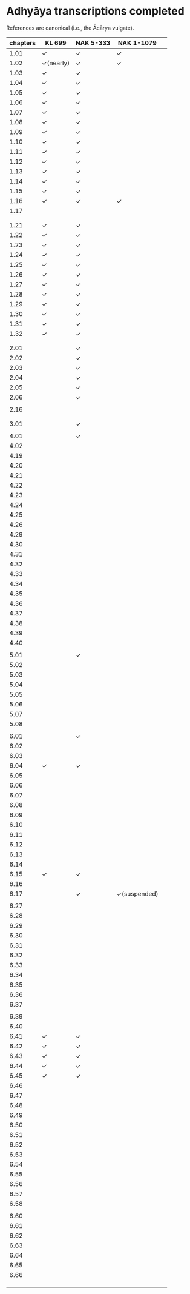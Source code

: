 # Adhyāya transcriptions completed

References are canonical (i.e., the Ācārya vulgate).

| chapters | KL 699    | NAK 5-333 | NAK 1-1079   |      |
| -------- | --------- | --------- | ------------ | ---- |
| 1.01     | ✓         | ✓         | ✓            |      |
| 1.02     | ✓(nearly) | ✓         | ✓            |      |
| 1.03     | ✓         | ✓         |              |      |
| 1.04     | ✓         | ✓         |              |      |
| 1.05     | ✓         | ✓         |              |      |
| 1.06     | ✓         | ✓         |              |      |
| 1.07     | ✓         | ✓         |              |      |
| 1.08     | ✓         | ✓         |              |      |
| 1.09     | ✓         | ✓         |              |      |
| 1.10     | ✓         | ✓         |              |      |
| 1.11     | ✓         | ✓         |              |      |
| 1.12     | ✓         | ✓         |              |      |
| 1.13     | ✓         | ✓         |              |      |
| 1.14     | ✓         | ✓         |              |      |
| 1.15     | ✓         | ✓         |              |      |
| 1.16     | ✓         | ✓         | ✓            |      |
| 1.17     |           |           |              |      |
|          |           |           |              |      |
|          |           |           |              |      |
| 1.21     | ✓         | ✓         |              |      |
| 1.22     | ✓         | ✓         |              |      |
| 1.23     | ✓         | ✓         |              |      |
| 1.24     | ✓         | ✓         |              |      |
| 1.25     | ✓         | ✓         |              |      |
| 1.26     | ✓         | ✓         |              |      |
| 1.27     | ✓         | ✓         |              |      |
| 1.28     | ✓         | ✓         |              |      |
| 1.29     | ✓         | ✓         |              |      |
| 1.30     | ✓         | ✓         |              |      |
| 1.31     | ✓         | ✓         |              |      |
| 1.32     | ✓         | ✓         |              |      |
|          |           |           |              |      |
|          |           |           |              |      |
| 2.01     |           | ✓         |              |      |
| 2.02     |           | ✓         |              |      |
| 2.03     |           | ✓         |              |      |
| 2.04     |           | ✓         |              |      |
| 2.05     |           | ✓         |              |      |
| 2.06     |           | ✓         |              |      |
|          |           |           |              |      |
| 2.16     |           |           |              |      |
|          |           |           |              |      |
|          |           |           |              |      |
| 3.01     |           | ✓         |              |      |
|          |           |           |              |      |
| 4.01     |           | ✓         |              |      |
| 4.02     |           |           |              |      |
| 4.19     |           |           |              |      |
| 4.20     |           |           |              |      |
| 4.21     |           |           |              |      |
| 4.22     |           |           |              |      |
| 4.23     |           |           |              |      |
| 4.24     |           |           |              |      |
| 4.25     |           |           |              |      |
| 4.26     |           |           |              |      |
| 4.29     |           |           |              |      |
| 4.30     |           |           |              |      |
| 4.31     |           |           |              |      |
| 4.32     |           |           |              |      |
| 4.33     |           |           |              |      |
| 4.34     |           |           |              |      |
| 4.35     |           |           |              |      |
| 4.36     |           |           |              |      |
| 4.37     |           |           |              |      |
| 4.38     |           |           |              |      |
| 4.39     |           |           |              |      |
| 4.40     |           |           |              |      |
|          |           |           |              |      |
| 5.01     |           | ✓         |              |      |
| 5.02     |           |           |              |      |
| 5.03     |           |           |              |      |
| 5.04     |           |           |              |      |
| 5.05     |           |           |              |      |
| 5.06     |           |           |              |      |
| 5.07     |           |           |              |      |
| 5.08     |           |           |              |      |
|          |           |           |              |      |
| 6.01     |           | ✓         |              |      |
| 6.02     |           |           |              |      |
| 6.03     |           |           |              |      |
| 6.04     | ✓         | ✓         |              |      |
| 6.05     |           |           |              |      |
| 6.06     |           |           |              |      |
| 6.07     |           |           |              |      |
| 6.08     |           |           |              |      |
| 6.09     |           |           |              |      |
| 6.10     |           |           |              |      |
| 6.11     |           |           |              |      |
| 6.12     |           |           |              |      |
| 6.13     |           |           |              |      |
| 6.14     |           |           |              |      |
| 6.15     | ✓         | ✓         |              |      |
| 6.16     |           |           |              |      |
| 6.17     |           | ✓         | ✓(suspended) |      |
|          |           |           |              |      |
| 6.27     |           |           |              |      |
| 6.28     |           |           |              |      |
| 6.29     |           |           |              |      |
| 6.30     |           |           |              |      |
| 6.31     |           |           |              |      |
| 6.32     |           |           |              |      |
| 6.33     |           |           |              |      |
| 6.34     |           |           |              |      |
| 6.35     |           |           |              |      |
| 6.36     |           |           |              |      |
| 6.37     |           |           |              |      |
|          |           |           |              |      |
| 6.39     |           |           |              |      |
| 6.40     |           |           |              |      |
| 6.41     | ✓         | ✓         |              |      |
| 6.42     | ✓         | ✓         |              |      |
| 6.43     | ✓         | ✓         |              |      |
| 6.44     | ✓         | ✓         |              |      |
| 6.45     | ✓         | ✓         |              |      |
| 6.46     |           |           |              |      |
| 6.47     |           |           |              |      |
| 6.48     |           |           |              |      |
| 6.49     |           |           |              |      |
| 6.50     |           |           |              |      |
| 6.51     |           |           |              |      |
| 6.52     |           |           |              |      |
| 6.53     |           |           |              |      |
| 6.54     |           |           |              |      |
| 6.55     |           |           |              |      |
| 6.56     |           |           |              |      |
| 6.57     |           |           |              |      |
| 6.58     |           |           |              |      |
|          |           |           |              |      |
| 6.60     |           |           |              |      |
| 6.61     |           |           |              |      |
| 6.62     |           |           |              |      |
| 6.63     |           |           |              |      |
| 6.64     |           |           |              |      |
| 6.65     |           |           |              |      |
| 6.66     |           |           |              |      |
|          |           |           |              |      |
|          |           |           |              |      |
|          |           |           |              |      |

